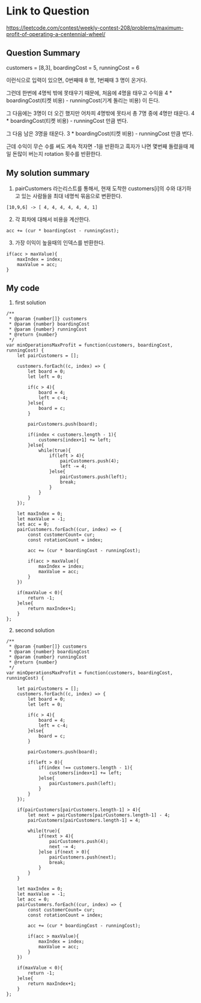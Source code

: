 # Link to Question
https://leetcode.com/contest/weekly-contest-208/problems/maximum-profit-of-operating-a-centennial-wheel/

## Question Summary
customers = [8,3], boardingCost = 5, runningCost = 6

이런식으로 입력이 있으면,
0번째때 8 명, 
1번째때 3 명이 온거다.

그런데 한번에 4명씩 밖에 못태우기 때문에,
처음에 4명을 태우고 수익을 4 * boardingCost(티켓 비용) - runningCost(기계 돌리는 비용) 이 든다. 

그 다음에는 3명이 더 오긴 했지만 어차피 4명밖에 못타서 총 7명 중에 4명만 태운다. 
4 * boardingCost(티켓 비용) - runningCost 만큼 번다. 

그 다음 남은 3명을 태운다.
3 * boardingCost(티켓 비용) - runningCost 만큼 번다. 

근데 수익이 무슨 수를 써도 계속 적자면 -1을 반환하고 흑자가 나면 몇번째 돌렸을때 제일 돈많이 버는지 rotation 횟수를 반환한다. 

## My solution summary
1. pairCustomers 라는리스트를 통해서, 현재 도착한 customers[i]의 수와 대기하고 있는 사람들을 최대 네명씩 묶음으로 변환한다. 
```
[10,9,6] -> [ 4, 4, 4, 4, 4, 4, 1]
```
2. 각 회차에 대해서 비용을 계산한다. 
```
acc += (cur * boardingCost - runningCost);
```
3. 가장 이익이 높을때의 인덱스를 반환한다. 
```
if(acc > maxValue){
    maxIndex = index;
    maxValue = acc;
}
```

## My code
1. first solution
```
/**
 * @param {number[]} customers
 * @param {number} boardingCost
 * @param {number} runningCost
 * @return {number}
 */
var minOperationsMaxProfit = function(customers, boardingCost, runningCost) {
    let pairCustomers = [];
    
    customers.forEach((c, index) => {
        let board = 0;
        let left = 0;
        
        if(c > 4){
            board = 4;
            left = c-4;
        }else{
            board = c;
        }
        
        pairCustomers.push(board);
        
        if(index < customers.length - 1){
            customers[index+1] += left;
        }else{
            while(true){
                if(left > 4){
                    pairCustomers.push(4);
                    left -= 4;
                }else{
                    pairCustomers.push(left);
                    break;
                }
            }
        }
    });
    
    let maxIndex = 0;
    let maxValue = -1;
    let acc = 0;
    pairCustomers.forEach((cur, index) => {
        const customerCount= cur;
        const rotationCount = index;

        acc += (cur * boardingCost - runningCost);

        if(acc > maxValue){
            maxIndex = index;
            maxValue = acc;
        }
    })
    
    if(maxValue < 0){
        return -1;
    }else{
        return maxIndex+1;
    }
};
```

2. second solution
```
/**
 * @param {number[]} customers
 * @param {number} boardingCost
 * @param {number} runningCost
 * @return {number}
 */
var minOperationsMaxProfit = function(customers, boardingCost, runningCost) {
    
    let pairCustomers = [];
    customers.forEach((c, index) => {
        let board = 0;
        let left = 0;
        
        if(c > 4){
            board = 4;
            left = c-4;
        }else{
            board = c;
        }
        
        pairCustomers.push(board);
        
        if(left > 0){
            if(index !== customers.length - 1){
                customers[index+1] += left;
            }else{
                pairCustomers.push(left);
            }
        }
    });
    
    if(pairCustomers[pairCustomers.length-1] > 4){
        let next = pairCustomers[pairCustomers.length-1] - 4;
        pairCustomers[pairCustomers.length-1] = 4;
        
        while(true){
            if(next > 4){
                pairCustomers.push(4);
                next -= 4;
            }else if(next > 0){
                pairCustomers.push(next);
                break;
            }
        }
    }
    
    let maxIndex = 0;
    let maxValue = -1;
    let acc = 0;
    pairCustomers.forEach((cur, index) => {
        const customerCount= cur;
        const rotationCount = index;

        acc += (cur * boardingCost - runningCost);

        if(acc > maxValue){
            maxIndex = index;
            maxValue = acc;
        }
    })
    
    if(maxValue < 0){
        return -1;
    }else{
        return maxIndex+1;
    }
};
```